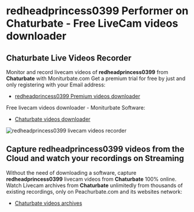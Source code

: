 # redheadprincess0399 Performer on Chaturbate - Free LiveCam videos downloader

## Chaturbate Live Videos Recorder

Monitor and record livecam videos of **redheadprincess0399** from **Chaturbate** with Moniturbate.com
Get a premium trial for free by just and only registering with your Email address:
* [redheadprincess0399 Premium videos downloader](https://moniturbate.com/request-demo-licence-key.html)

Free livecam videos downloader - Moniturbate Software:
* [Chaturbate videos downloader](https://moniturbate.com/moniturbate-download-software.html)

![redheadprincess0399 livecam videos recorder](https://peachurnet.com/templates/moniturbate-software.png)


## Capture redheadprincess0399 videos from the Cloud and watch your recordings on Streaming

Without the need of downloading a software, capture **redheadprincess0399** livecam videos from **Chaturbate** 100% online.
Watch Livecam archives from **Chaturbate** unlimitedly from thousands of existing recordings, only on Peachurbate.com and its websites network:
* [Chaturbate videos archives](https://peachurnet.com/)